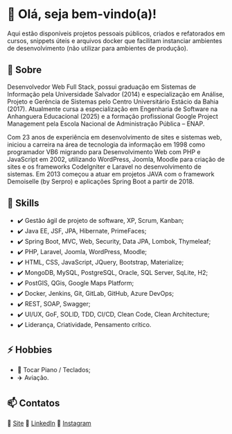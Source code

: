 # 👋 Olá, seja bem-vindo(a)!

Aqui estão disponíveis projetos pessoais públicos, criados e refatorados em cursos, snippets úteis e arquivos docker que facilitam instanciar ambientes de desenvolvimento (não utilizar para ambientes de produção).

## 🙂 Sobre

Desenvolvedor Web Full Stack, possui graduação em Sistemas de Informação pela Universidade Salvador (2014) e especialização em Análise, Projeto e Gerência de Sistemas pelo Centro Universitário Estácio da Bahia (2017). Atualmente cursa a especialização em Engenharia de Software na Anhanguera Educacional (2025) e a formação profissional Google Project Management pela Escola Nacional de Administração Pública – ENAP.

Com 23 anos de experiência em desenvolvimento de sites e sistemas web, iniciou a carreira na área de tecnologia da informação em 1998 como programador VB6 migrando para Desenvolvimento Web com PHP e JavaScript em 2002, utilizando WordPress, Joomla, Moodle para criação de sites e os frameworks CodeIgniter e Laravel no desenvolvimento de sistemas. Em 2013 começou a atuar em projetos JAVA com o framework Demoiselle (by Serpro) e aplicações Spring Boot a partir de 2018.

## 🧰 Skills
- ✔️ Gestão ágil de projeto de software, XP, Scrum, Kanban;
- ✔️ Java EE, JSF, JPA, Hibernate, PrimeFaces;
- ✔️ Spring Boot, MVC, Web, Security, Data JPA, Lombok, Thymeleaf;
- ✔️ PHP, Laravel, Joomla, WordPress, Moodle;
- ✔️ HTML, CSS, JavaScript, JQuery, Bootstrap, Materialize;
- ✔️ MongoDB, MySQL, PostgreSQL, Oracle, SQL Server, SqLite, H2;
- ✔️ PostGIS, QGis, Google Maps Platform;
- ✔️ Docker, Jenkins, Git, GitLab, GitHub, Azure DevOps;
- ✔️ REST, SOAP, Swagger; 
- ✔️ UI/UX, GoF, SOLID, TDD, CI/CD, Clean Code, Clean Architecture;
- ✔️ Liderança, Criatividade, Pensamento crítico.

## ⚡ Hobbies
- 🎹 Tocar Piano / Teclados;
- ✈️ Aviação.

## 📫 Contatos
🔗 [Site](https://eduardobelem.com.br/)
🔗 [LinkedIn](https://www.linkedin.com/in/edumanoel/)
🔗 [Instagram](https://www.instagram.com/eduardobelemteclas/)
